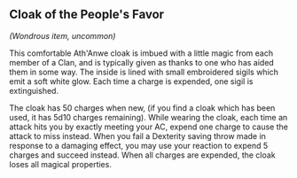 ## Cloak of the People's Favor
*(Wondrous item, uncommon)*

This comfortable Ath'Anwe cloak is imbued with a little magic from each member of a Clan, and is typically given as thanks to one who has aided them in some way. The inside is lined with small embroidered sigils which emit a soft white glow. Each time a charge is expended, one sigil is extinguished.

The cloak has 50 charges when new, (if you find a cloak which has been used, it has 5d10 charges remaining). While wearing the cloak, each time an attack hits you by exactly meeting your AC, expend one charge to cause the attack to miss instead. When you fail a Dexterity saving throw made in response to a damaging effect, you may use your reaction to expend 5 charges and succeed instead. When all charges are expended, the cloak loses all magical properties.
